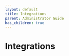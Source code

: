 ```yaml
---
layout: default
title: Integrations
parent: Administrator Guide
has_children: true
---
```


# Integrations
